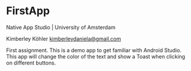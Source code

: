 # FirstApp
Native App Studio | University of Amsterdam

Kimberley Köhler <kimberleydaniela@gmail.com>
    
  First assignment. This is a demo app to get familiar with Android Studio. 
  This app will change the color of the text and show a Toast when clicking on different buttons.
